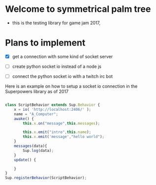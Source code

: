 # Welcome to symmetrical palm tree
- this is the testing library for game jam 2017,

# Plans to implement
-[x] get a connection with some kind of socket server
-[ ] create python socket io instead of a node js 
-[ ] connect the python socket io with a twitch irc bot 


Here is an example on how to setup a socket io connection in the Superpowers library as of 2017

```ts

class ScriptBehavior extends Sup.Behavior {
    x = io( 'http://localhost:2406/' );
    name = "A_Computer";
    awake() {
        this.x.on("message",this.messages);

        this.x.emit("intro",this.name);
        this.x.emit('message',"hello world");
    }
    messages(data){
        Sup.log(data);
    }
    update() {

    }
}
Sup.registerBehavior(ScriptBehavior);

```
